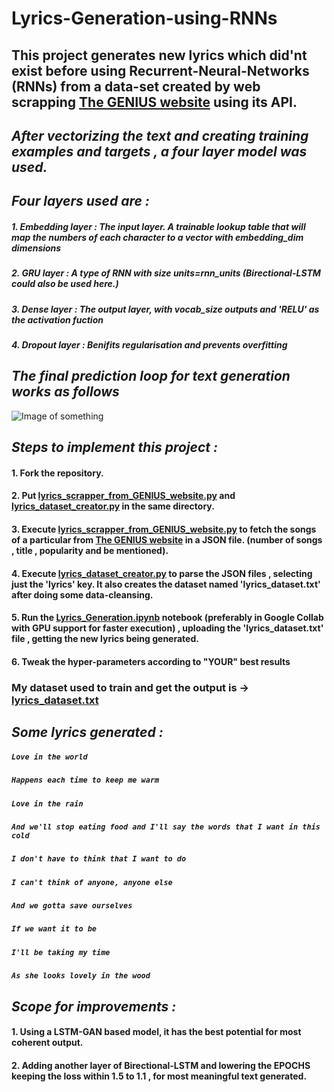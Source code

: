 # Lyrics-Generation-using-RNNs
## This project generates new lyrics which did'nt exist before using Recurrent-Neural-Networks (RNNs) from a data-set created by web scrapping [The GENIUS website](https://genius.com/) using its API.  

## _**After vectorizing the text and creating training examples and targets , a four layer model was used.**_

## _**Four layers used are :**_
#####  **1. Embedding layer :** The input layer. A trainable lookup table that will map the numbers of each character to a vector with embedding_dim dimensions
#####  **2. GRU layer :** A type of RNN with size units=rnn_units (Birectional-LSTM could also be used here.)
##### **3. Dense layer :** The output layer, with vocab_size outputs and 'RELU' as the activation fuction 
##### **4. Dropout layer :** Benifits regularisation and prevents overfitting  

## _**The final prediction loop for text generation works as follows**_
![Image of something](https://www.tensorflow.org/tutorials/text/images/text_generation_sampling.png)

## _**Steps to implement this project :**_
#### 1. Fork the repository.
#### 2. Put [lyrics_scrapper_from_GENIUS_website.py](lyrics_scrapper_from_GENIUS_website.py) and [lyrics_dataset_creator.py](lyrics_dataset_creator.py) in the same directory.
#### 3. Execute [lyrics_scrapper_from_GENIUS_website.py](lyrics_scrapper_from_GENIUS_website.py) to fetch the songs of a particular from [The GENIUS website](https://genius.com/) in a JSON file. (number of songs , title , popularity and be mentioned).
#### 4. Execute [lyrics_dataset_creator.py](lyrics_dataset_creator.py) to parse the JSON files , selecting just the 'lyrics' key. It also creates the dataset named 'lyrics_dataset.txt' after doing some data-cleansing.
#### 5. Run the [Lyrics_Generation.ipynb](Lyrics_Generation.ipynb) notebook (preferably in Google Collab with GPU support for faster execution) , uploading the 'lyrics_dataset.txt' file , getting the new lyrics being generated. 
#### 6. Tweak the hyper-parameters according to "YOUR" best results

### My dataset used to train and get the output is ->  [lyrics_dataset.txt](lyrics_dataset.txt)

## _**Some lyrics generated :**_
#####    ```Love in the world``` 
#####    ```Happens each time to keep me warm```
#####    ```Love in the rain```
#####    ```And we'll stop eating food and I'll say the words that I want in this cold```
#####    ```I don't have to think that I want to do```
#####    ```I can't think of anyone, anyone else```
#####    ```And we gotta save ourselves```
#####    ```If we want it to be```
#####    ```I'll be taking my time```
#####    ```As she looks lovely in the wood```

## _**Scope for improvements :**_
#### 1. Using a LSTM-GAN based model, it has the best potential for most coherent output.
#### 2. Adding another layer of Birectional-LSTM and lowering the EPOCHS keeping the loss within 1.5 to 1.1 , for most meaningful text generated.
